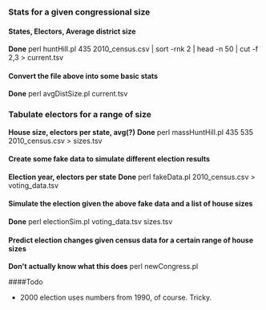 ### Stats for a given congressional size
#### States, Electors, Average district size
**Done**
perl huntHill.pl 435 2010_census.csv | sort -rnk 2 | head -n 50 | cut -f 2,3 > current.tsv

#### Convert the file above into some basic stats
**Done**
perl avgDistSize.pl current.tsv


### Tabulate electors for a range of size
**House size, electors per state, avg(?)**
**Done**
perl massHuntHill.pl 435 535 2010_census.csv > sizes.tsv

#### Create some fake data to simulate different election results
**Election year, electors per state**
**Done**
perl fakeData.pl 2010_census.csv > voting_data.tsv

#### Simulate the election given the above fake data and a list of house sizes
**Done**
perl electionSim.pl voting_data.tsv sizes.tsv


#### Predict election changes given census data for a certain range of house sizes
**Don't actually know what this does**
perl newCongress.pl

####Todo
- 2000 election uses numbers from 1990, of course.  Tricky.
